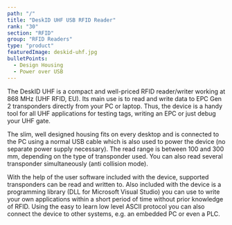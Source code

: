 ```yaml
---
path: "/"
title: "DeskID UHF USB RFID Reader"
rank: "30"
section: "RFID"
group: "RFID Readers"
type: "product"
featuredImage: deskid-uhf.jpg
bulletPoints:
  - Design Housing
  - Power over USB
---
```

The DeskID UHF is a compact and well-priced RFID reader/writer working at 868 MHz (UHF RFID, EU). Its main use is to read and write data to EPC Gen 2 transponders directly from your PC or laptop. Thus, the device is a handy tool for all UHF applications for testing tags, writing an EPC or just debug your UHF gate.

The slim, well designed housing fits on every desktop and is connected to the PC using a normal USB cable which is also used to power the device (no separate power supply necessary). The read range is between 100 and 300 mm, depending on the type of transponder used. You can also read several transponder simultaneously (anti collision mode).

With the help of the user software included with the device, supported transponders can be read and written to. Also included with the device is a programming library (DLL for Microsoft Visual Studio) you can use to write your own applications within a short period of time without prior knowledge of RFID. Using the easy to learn low level ASCII protocol you can also connect the device to other systems, e.g. an embedded PC or even a PLC.

